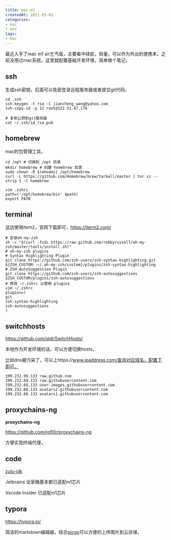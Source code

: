 ```yaml
---
title: mac-m1
createdAt: 2021-03-02
categories: 
- mac
- env
tags: 
- mac
---
```


 最近入手了mac m1 air乞丐版，主要看中续航，轻量，可以作为外出的便携本，之前没用过mac系统，这里就配置基础开发环境，简单做个笔记，

<!--more-->

## ssh

生成ssh密钥，后面可以免密登录远程服务器或者提交git代码，

```shell
cd .ssh
ssh-keygen -t rsa -C jiancheng_wang@yahoo.com
ssh-copy-id -p 22 root@122.51.87.176

# 复制公钥到git服务器
cat ~/.ssh/id_rsa.pub
```

## homebrew

mac的包管理工具，

```shell
cd /opt # 切换到 /opt 目录
mkdir homebrew # 创建 homebrew 目录
sudo chown -R $(whoami) /opt/homebrew 
curl -L https://github.com/Homebrew/brew/tarball/master | tar xz --strip 1 -C homebrew

vim .zshrc
path=('/opt/homebrew/bin' $path)
export PATH
```

## terminal

这边使用item2，官网下载即可，https://iterm2.com/

```shell
# 安装oh-my-zsh
sh -c "$(curl -fsSL https://raw.github.com/robbyrussell/oh-my-zsh/master/tools/install.sh)"
# oh-my-zsh plugins
# Syntax Highlighting Plugin
git clone https://github.com/zsh-users/zsh-syntax-highlighting.git ${ZSH_CUSTOM:-~/.oh-my-zsh/custom}/plugins/zsh-syntax-highlighting
# ZSH-AutoSuggestion Plugin
git clone https://github.com/zsh-users/zsh-autosuggestions $ZSH_CUSTOM/plugins/zsh-autosuggestions
# 修改 ~/.zshrc 以使用 plugins
vim ~/.zshrc
plugins=(
git
zsh-syntax-highlighting
zsh-autosuggestions
)
```

## switchhosts

https://github.com/oldj/SwitchHosts/

本地作为开发环境的话，可以方便切换hosts，

比如dns被污染了，可以上https://www.ipaddress.com/查询对应域名，配置下即可，

```shell
199.232.96.133 raw.github.com
199.232.68.133 raw.githubusercontent.com
199.232.68.133 user-images.githubusercontent.com
199.232.68.133 avatars2.githubusercontent.com
199.232.68.133 avatars1.githubusercontent.com
```

## proxychains-ng

<!-- **qv2ray**

https://github.com/Qv2ray/Qv2ray/

科学上网，基本程序员都必备吧，当然也可以使用[clashX](https://github.com/yichengchen/clashX/releases)

文档参考 https://bluedoc.io/agentneo/docs/mk22 -->

**proxychains-ng**

https://github.com/rofl0r/proxychains-ng

方便实现终端代理，

## code

[zulu-jdk](https://www.azul.com/downloads/zulu-community/?os=macos&architecture=arm-64-bit&package=jdk)

Jetbrains 全家桶基本都已适配m1芯片

Vscode Insider 已适配m1芯片

## typora

https://typora.io/

简洁的markdown编辑器，结合[picgo](https://github.com/Molunerfinn/PicGo)可以方便的上传图片到云存储，









